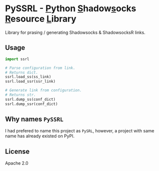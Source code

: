# PySSRL - <u>P</u>ython <u>S</u>hadow<u>s</u>ocks <u>R</u>esource <u>L</u>ibrary
Library for prasing / generating Shadowsocks & ShadowsocksR links.

## Usage
```python
import ssrl

# Parse configuration from link.
# Returns dict.
ssrl.load_ss(ss_link)
ssrl.load_ssr(ssr_link)

# Generate link from configuration.
# Returns str.
ssrl.dump_ss(conf_dict)
ssrl.dump_ssr(conf_dict)
```

## Why names `PySSRL`
I had prefered to name this project as `PySRL`, however, a project with same name has already existed on PyPI.

## License
Apache 2.0